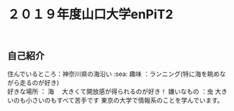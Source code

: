 # ２０１９年度山口大学enPiT2   
　　  
自己紹介
---------
住んでいるところ：神奈川県の海沿い  \:sea:
趣味 ：ランニング(特に海を眺めながら走るのが好き)  
好きな場所 ： 海 　大きくて開放感が得られるのが好き！
嫌いなもの ：虫  大きいのも小さいのもすべて苦手です
東京の大学で情報系のことを学んでいます。
